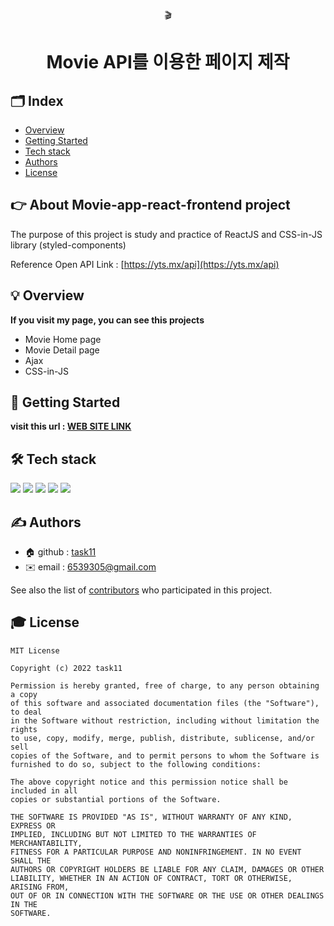 <p align="middle" >
  🎬
</p>
<h1 align="middle">Movie API를 이용한 페이지 제작</h1>

## 🗂 Index
  - [Overview](#💡-overview) 
  - [Getting Started](#🏁-getting-started)
  - [Tech stack](#🛠-tech-stack)
  - [Authors](#✍️-authors)
  - [License](#🎓-license)
<!--  Other options to write Readme
  - [Deployment](#deployment)
  - [Used or Referenced Projects](Used-or-Referenced-Projects)
-->
## 👉 About Movie-app-react-frontend project
<!--Wirte one paragraph of project description -->  
The purpose of this project is study and practice of ReactJS and CSS-in-JS library (styled-components)

Reference Open API Link : [https://yts.mx/api](https://yts.mx/api)
## 💡 Overview
<!-- Write Overview about this project -->
**If you visit my page, you can see this projects**
- Movie Home page
- Movie Detail page
- Ajax
- CSS-in-JS

## 🏁 Getting Started
**visit this url : [WEB SITE LINK](https://task11.github.io/movie-app-react-frontend/)**


## 🛠 Tech stack

<img src="https://img.shields.io/badge/HTML5-E34F26?style=flat-square&logo=HTML5&logoColor=white"/></a>
<img src="https://img.shields.io/badge/CSS3-1572B6?style=flat-square&logo=CSS3&logoColor=white"/></a>
<img src="https://img.shields.io/badge/JavaScript-F7DF1E?style=flat-square&logo=JavaScript&logoColor=white"/></a>
<img src="https://img.shields.io/badge/React-61DAFB?style=flat-square&logo=React&logoColor=white"/></a>
<img src="https://img.shields.io/badge/StyledComponents-FF69B4?style=flat-square&logo=Styled-components&logoColor=white"/></a>

## ✍️ Authors
  - 🏠 github : [task11](https://github.com/task11)
  - ✉️ email : <6539305@gmail.com>

See also the list of [contributors](https://github.com/task11/readmeTemplate/contributors)
who participated in this project.
<!--
## Used or Referenced Projects
 - [referenced Project](project link) - **LICENSE** - little-bit introduce
-->

## 🎓 License

```
MIT License

Copyright (c) 2022 task11

Permission is hereby granted, free of charge, to any person obtaining a copy
of this software and associated documentation files (the "Software"), to deal
in the Software without restriction, including without limitation the rights
to use, copy, modify, merge, publish, distribute, sublicense, and/or sell
copies of the Software, and to permit persons to whom the Software is
furnished to do so, subject to the following conditions:

The above copyright notice and this permission notice shall be included in all
copies or substantial portions of the Software.

THE SOFTWARE IS PROVIDED "AS IS", WITHOUT WARRANTY OF ANY KIND, EXPRESS OR
IMPLIED, INCLUDING BUT NOT LIMITED TO THE WARRANTIES OF MERCHANTABILITY,
FITNESS FOR A PARTICULAR PURPOSE AND NONINFRINGEMENT. IN NO EVENT SHALL THE
AUTHORS OR COPYRIGHT HOLDERS BE LIABLE FOR ANY CLAIM, DAMAGES OR OTHER
LIABILITY, WHETHER IN AN ACTION OF CONTRACT, TORT OR OTHERWISE, ARISING FROM,
OUT OF OR IN CONNECTION WITH THE SOFTWARE OR THE USE OR OTHER DEALINGS IN THE
SOFTWARE.
```
